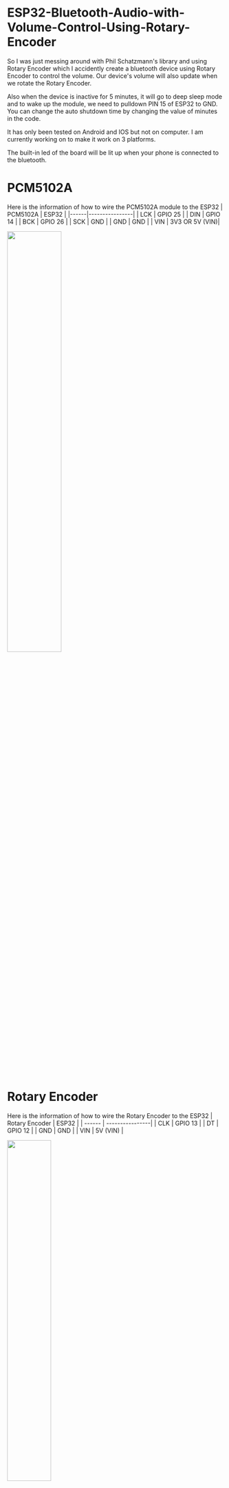 # ESP32-Bluetooth-Audio-with-Volume-Control-Using-Rotary-Encoder
So I was just messing around with Phil Schatzmann's library and using Rotary Encoder which I accidently create a bluetooth device using Rotary Encoder to control the volume. Our device's volume will also update when we rotate the Rotary Encoder.

Also when the device is inactive for 5 minutes, it will go to deep sleep mode and to wake up the module, we need to pulldown PIN 15 of ESP32 to GND. You can change the auto shutdown time by changing the value of minutes in the code. 

It has only been tested on Android and IOS but not on computer. I am currently working on to make it work on 3 platforms.

The built-in led of the board will be lit up when your phone is connected to the bluetooth.

# PCM5102A
Here is the information of how to wire the PCM5102A module to the ESP32
| PCM5102A  | ESP32 |
|------|----------------|
| LCK | GPIO 25 |
| DIN | GPIO 14 |
| BCK | GPIO 26 |
| SCK | GND |
| GND | GND |
| VIN | 3V3 OR 5V (VIN)|

<img src="https://user-images.githubusercontent.com/72125448/213976186-991fbb73-26de-42e9-9aea-8901ce2a2613.jpg" width=50% height=50%>

# Rotary Encoder
Here is the information of how to wire the Rotary Encoder to the ESP32
| Rotary Encoder  | ESP32 |
| ------ | ----------------|
| CLK | GPIO 13 |
| DT | GPIO 12 |
| GND | GND |
| VIN | 5V (VIN) |

<img src="https://user-images.githubusercontent.com/72125448/213977013-4a5b1336-3c5c-4319-94e6-383daaa219d4.jpg" width=45% height=45%>

# Library Requirement
https://github.com/pschatzmann/ESP32-A2DP
# LICENSE
MIT LICENSED
